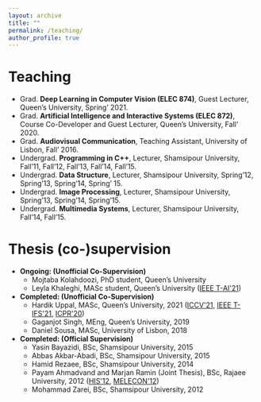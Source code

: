 ```yaml
---
layout: archive
title: ""
permalink: /teaching/
author_profile: true
---
```


Teaching
======
* Grad. <b>Deep Learning in Computer Vision (ELEC 874)</b>, Guest Lecturer, Queen’s University, Spring’ 2021.
* Grad. <b>Artificial Intelligence and Interactive Systems (ELEC 872)</b>, Course Co-Developer and Guest Lecturer, Queen’s University, Fall’ 2020.
* Grad. <b>Audiovisual Communication</b>, Teaching Assistant, University of Lisbon, Fall’ 2016.
* Undergrad. <b>Programming in C++</b>, Lecturer, Shamsipour University, Fall’11, Fall’12, Fall’13, Fall’14, Fall’15.
* Undergrad. <b>Data Structure</b>, Lecturer, Shamsipour University, Spring’12, Spring’13, Spring’14, Spring’ 15.
* Undergrad. <b>Image Processing</b>, Lecturer, Shamsipour University, Spring’13, Spring’14, Spring’15.
* Undergrad. <b>Multimedia Systems</b>, Lecturer, Shamsipour University, Fall’14, Fall’15.

Thesis (co-)supervision
======

* <b>Ongoing: (Unofficial Co-Supervision)</b>
  * Mojtaba Kolahdoozi, PhD student, Queen’s University
  * Leyla Khaleghi, MASc student, Queen’s University ([IEEE T-AI'21](https://arxiv.org/abs/2109.11747)) 
* <b>Completed: (Unofficial Co-Supervision)</b>
  * Hardik Uppal, MASc, Queen’s University, 2021 ([ICCV'21](https://arxiv.org/abs/2104.02424), [IEEE T-IFS'21](https://ieeexplore.ieee.org/abstract/document/9330625), [ICPR'20](https://ieeexplore.ieee.org/abstract/document/9412514)) 
  * Gaganjot Singh, MEng, Queen’s University, 2019
  * Daniel Sousa, MASc, University of Lisbon, 2018
* <b>Completed: (Official Supervision)</b>
  * Yasin Bayazidi, BSc, Shamsipour University, 2015
  * Abbas Akbar-Abadi, BSc, Shamsipour University, 2015
  * Hamid Rezaee, BSc, Shamsipour University, 2014
  * Payam Ahmadvand and Marjan Ramin (Joint Thesis), BSc, Rajaee University, 2012 ([HIS'12](https://ieeexplore.ieee.org/abstract/document/6421331), [MELECON'12](https://ieeexplore.ieee.org/abstract/document/6196573))
  * Mohammad Zarei, BSc, Shamsipour University, 2012
